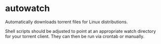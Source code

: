 # autowatch
Automatically downloads torrent files for Linux distributions.

Shell scripts should be adjusted to point at an appropriate watch directory for your torrent client. They can then be run via crontab or manually.
